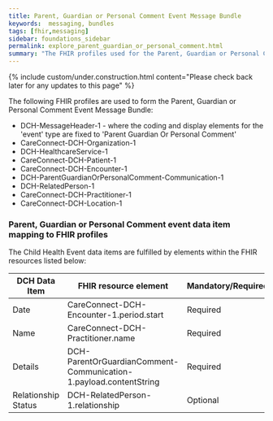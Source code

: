 ```yaml
---
title: Parent, Guardian or Personal Comment Event Message Bundle
keywords:  messaging, bundles
tags: [fhir,messaging]
sidebar: foundations_sidebar
permalink: explore_parent_guardian_or_personal_comment.html
summary: "The FHIR profiles used for the Parent, Guardian or Personal Comment Event Message Bundle"
---
```

{% include custom/under.construction.html content="Please check back later for any updates to this page" %}

The following FHIR profiles are used to form the Parent, Guardian or Personal Comment Event Message Bundle:

- DCH-MessageHeader-1 - where the coding and display elements for the 'event' type are fixed to  'Parent Guardian Or Personal Comment'
- CareConnect-DCH-Organization-1
- DCH-HealthcareService-1
- CareConnect-DCH-Patient-1
- CareConnect-DCH-Encounter-1
- DCH-ParentGuardianOrPersonalComment-Communication-1
- DCH-RelatedPerson-1
- CareConnect-DCH-Practitioner-1
- CareConnect-DCH-Location-1

### Parent, Guardian or Personal Comment event data item mapping to FHIR profiles ###

The Child Health Event data items are fulfilled by elements within the FHIR resources listed below:

| DCH Data Item       | FHIR resource element                     | Mandatory/Required/Optional |
|---------------------|-------------------------------------------|-----------------------------|
| Date                | CareConnect-DCH-Encounter-1.period.start  | Required                    |
| Name                | CareConnect-DCH-Practitioner.name         | Required                    |
| Details             | DCH-ParentOrGuardianComment-Communication-1.payload.contentString | Required                    |
| Relationship Status | DCH-RelatedPerson-1.relationship          | Optional                    |



